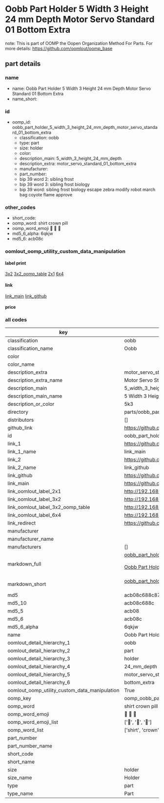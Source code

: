 # Oobb Part Holder 5 Width 3 Height 24 mm Depth Motor Servo Standard 01 Bottom Extra  

note: This is part of OOMP the Oopen Organization Method For Parts. For more details: https://github.com/oomlout/oomp_base

##  part details
  







### name
* name: Oobb Part Holder 5 Width 3 Height 24 mm Depth Motor Servo Standard 01 Bottom Extra
* name_short: 
### id
* oomp_id: oobb_part_holder_5_width_3_height_24_mm_depth_motor_servo_standard_01_bottom_extra
  * classification: oobb
  * type: part
  * size: holder
  * color: 
  * description_main: 5_width_3_height_24_mm_depth
  * description_extra: motor_servo_standard_01_bottom_extra
  * manufacturer: 
  * part_number: 
  * bip 39 word 2: sibling frost
  * bip 39 word 3: sibling frost biology
  * bip 39 word: sibling frost biology escape zebra modify robot march bag coyote flame approve

### other_codes
* short_code: 
* oomp_word: shirt crown pill
* oomp_word_emoji :shirt: :crown: :pill:
* md5_6_alpha: 6qkjw
* md5_6: acb08c






### oomlout_oomp_utility_custom_data_manipulation
#### label print
[3x2](http://192.168.1.245:1112/?label=oomp%206qkjw)
[3x2_oomp_table](http://192.168.1.108:1112/?label=oomp%206qkjw)
[2x1](http://192.168.1.242:1112/?label=oomp%206qkjw)
[6x4](http://192.168.1.55:1112/?label=oomp%206qkjw)    

#### link

[link_main](https://github.com/oomlout/oomlout_oomp_version_1_messy/tree/main/parts/oobb_part_holder_5_width_3_height_24_mm_depth_motor_servo_standard_01_bottom_extra) [link_github](https://github.com/oomlout/oomlout_oomp_version_1_messy/tree/main/parts/oobb_part_holder_5_width_3_height_24_mm_depth_motor_servo_standard_01_bottom_extra)                             

#### price







### all codes 
| key | value |  
| --- | --- |  
| classification | oobb |  
| classification_name | Oobb |  
| color |  |  
| color_name |  |  
| description_extra | motor_servo_standard_01_bottom_extra |  
| description_extra_name | Motor Servo Standard 01 Bottom Extra |  
| description_main | 5_width_3_height_24_mm_depth |  
| description_main_name | 5 Width 3 Height 24 mm Depth |  
| description_or_color | 5k3 |  
| directory | parts/oobb_part_holder_5_width_3_height_24_mm_depth_motor_servo_standard_01_bottom_extra |  
| distributors | [] |  
| github_link | https://github.com/oomlout/oomlout_oomp_part_src/tree/main/parts/oobb_part_holder_5_width_3_height_24_mm_depth_motor_servo_standard_01_bottom_extra |  
| id | oobb_part_holder_5_width_3_height_24_mm_depth_motor_servo_standard_01_bottom_extra |  
| link_1 | https://github.com/oomlout/oomlout_oomp_version_1_messy/tree/main/parts/oobb_part_holder_5_width_3_height_24_mm_depth_motor_servo_standard_01_bottom_extra |  
| link_1_name | link_main |  
| link_2 | https://github.com/oomlout/oomlout_oomp_version_1_messy/tree/main/parts/oobb_part_holder_5_width_3_height_24_mm_depth_motor_servo_standard_01_bottom_extra |  
| link_2_name | link_github |  
| link_github | https://github.com/oomlout/oomlout_oomp_version_1_messy/tree/main/parts/oobb_part_holder_5_width_3_height_24_mm_depth_motor_servo_standard_01_bottom_extra |  
| link_main | https://github.com/oomlout/oomlout_oomp_version_1_messy/tree/main/parts/oobb_part_holder_5_width_3_height_24_mm_depth_motor_servo_standard_01_bottom_extra |  
| link_oomlout_label_2x1 | http://192.168.1.242:1112/?label=oomp%206qkjw |  
| link_oomlout_label_3x2 | http://192.168.1.245:1112/?label=oomp%206qkjw |  
| link_oomlout_label_3x2_oomp_table | http://192.168.1.108:1112/?label=oomp%206qkjw |  
| link_oomlout_label_6x4 | http://192.168.1.55:1112/?label=oomp%206qkjw |  
| link_redirect | https://github.com/oomlout/oomlout_oomp_version_1_messy/tree/main/parts/oobb_part_holder_5_width_3_height_24_mm_depth_motor_servo_standard_01_bottom_extra |  
| manufacturer |  |  
| manufacturer_name |  |  
| manufacturers | [] |  
| markdown_full | [oobb_part_holder_5_width_3_height_24_mm_depth_motor_servo_standard_01_bottom_extra](none)<br>[](none)<br>[Oobb Part Holder 5 Width 3 Height 24 Mm Depth Motor Servo Standard 01 Bottom Extra](none)<br><br> |  
| markdown_short | [oobb_part_holder_5_width_3_height_24_mm_depth_motor_servo_standard_01_bottom_extra](none)<br><br> |  
| md5 | acb08c688c87d7663affc4d02cd75e3d |  
| md5_10 | acb08c688c |  
| md5_5 | acb08 |  
| md5_6 | acb08c |  
| md5_6_alpha | 6qkjw |  
| name | Oobb Part Holder 5 Width 3 Height 24 mm Depth Motor Servo Standard 01 Bottom Extra |  
| oomlout_detail_hierarchy_1 | oobb |  
| oomlout_detail_hierarchy_2 | part |  
| oomlout_detail_hierarchy_3 | holder |  
| oomlout_detail_hierarchy_4 | 24_mm_depth |  
| oomlout_detail_hierarchy_5 | motor_servo_standard_01 |  
| oomlout_detail_hierarchy_6 | bottom_extra |  
| oomlout_oomp_utility_custom_data_manipulation | True |  
| oomp_key | oomp_oobb_part_holder_5_width_3_height_24_mm_depth_motor_servo_standard_01_bottom_extra |  
| oomp_word | shirt crown pill |  
| oomp_word_emoji | :shirt: :crown: :pill: |  
| oomp_word_emoji_list | [':shirt:', ':crown:', ':pill:'] |  
| oomp_word_list | ['shirt', 'crown', 'pill'] |  
| part_number |  |  
| part_number_name |  |  
| short_code |  |  
| short_name |  |  
| size | holder |  
| size_name | Holder |  
| type | part |  
| type_name | Part |  
